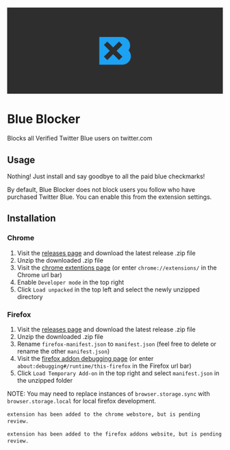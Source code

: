 ![Blue Blocker Marquee](assets/marquee.png)
# Blue Blocker
Blocks all Verified Twitter Blue users on twitter.com

## Usage
Nothing! Just install and say goodbye to all the paid blue checkmarks!

By default, Blue Blocker does not block users you follow who have purchased Twitter Blue. You can enable this from the extension settings.

## Installation
### Chrome
1. Visit the [releases page](https://github.com/kheina-com/Blue-Blocker/releases) and download the latest release .zip file
2. Unzip the downloaded .zip file
3. Visit the [chrome extentions page](chrome://extensions/)
	(or enter `chrome://extensions/` in the Chrome url bar)
4. Enable `Developer mode` in the top right
5. Click `Load unpacked` in the top left and select the newly unzipped directory

### Firefox
1. Visit the [releases page](https://github.com/kheina-com/Blue-Blocker/releases) and download the latest release .zip file
2. Unzip the downloaded .zip file
3. Rename `firefox-manifest.json` to `manifest.json`
	(feel free to delete or rename the other `manifest.json`)
4. Visit the [firefox addon debugging page](about:debugging#/runtime/this-firefox)
	(or enter `about:debugging#/runtime/this-firefox` in the Firefox url bar)
5. Click `Load Temporary Add-on` in the top right and select `manifest.json` in the unzipped folder

NOTE: You may need to replace instances of `browser.storage.sync` with `browser.storage.local` for local firefox development.

```
extension has been added to the chrome webstore, but is pending review.
```

```
extension has been added to the firefox addons website, but is pending review.
```
